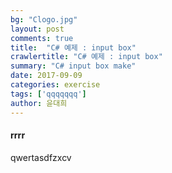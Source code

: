 ```yaml
---
bg: "Clogo.jpg"
layout: post
comments: true
title:  "C# 예제 : input box"
crawlertitle: "C# 예제 : input box"
summary: "C# input box make"
date: 2017-09-09
categories: exercise
tags: ['qqqqqqq']
author: 윤대희
---
```

#### rrrr ####

qwertasdfzxcv
